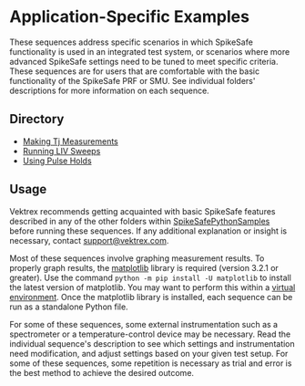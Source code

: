 # Application-Specific Examples

These sequences address specific scenarios in which SpikeSafe functionality is used in an integrated test system, or scenarios where more advanced SpikeSafe settings need to be tuned to meet specific criteria. These sequences are for users that are comfortable with the basic functionality of the SpikeSafe PRF or SMU. See individual folders' descriptions for more information on each sequence.

## Directory
- [Making Tj Measurements](making_tj_measurements)
- [Running LIV Sweeps](running_liv_sweeps)
- [Using Pulse Holds](using_pulse_holds)

## Usage

Vektrex recommends getting acquainted with basic SpikeSafe features described in any of the other folders within [SpikeSafePythonSamples](/../../) before running these sequences. If any additional explanation or insight is necessary, contact support@vektrex.com. 

Most of these sequences involve graphing measurement results. To properly graph results, the [matplotlib](https://matplotlib.org/) library is required (version 3.2.1 or greater). Use the command `python -m pip install -U matplotlib` to install the latest version of matplotlib. You may want to perform this within a [virtual environment](https://docs.python.org/3/tutorial/venv.html). Once the matplotlib library is installed, each sequence can be run as a standalone Python file.

For some of these sequences, some external instrumentation such as a spectrometer or a temperature-control device may be necessary. Read the individual sequence's description to see which settings and instrumentation need modification, and adjust settings based on your given test setup. For some of these sequences, some repetition is necessary as trial and error is the best method to achieve the desired outcome.

